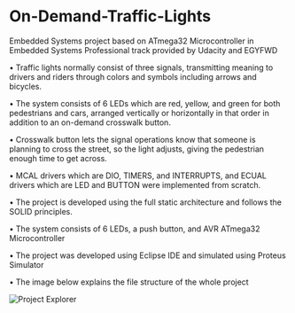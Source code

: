 # On-Demand-Traffic-Lights
Embedded Systems project based on ATmega32 Microcontroller in Embedded Systems Professional track provided by Udacity and EGYFWD

• Traffic lights normally consist of three signals, transmitting meaning to drivers and riders through colors and symbols including arrows and bicycles.

• The system consists of 6 LEDs which are red, yellow, and green for both pedestrians and cars, arranged vertically or horizontally in that order in addition to an on-demand crosswalk button.

• Crosswalk button lets the signal operations know that someone is planning to cross the street, so the light adjusts, giving the pedestrian enough time to get across.

• MCAL drivers which are DIO, TIMERS, and INTERRUPTS, and ECUAL drivers which are LED and BUTTON were implemented from scratch.

• The project is developed using the full static architecture and follows the SOLID principles.

• The system consists of 6 LEDs, a push button, and AVR ATmega32 Microcontroller

• The project was developed using Eclipse IDE and simulated using Proteus Simulator

• The image below explains the file structure of the whole project 

![Project Explorer](https://user-images.githubusercontent.com/70335125/199995647-3e7b4231-2480-495f-af32-48a9d50f98d4.png)
